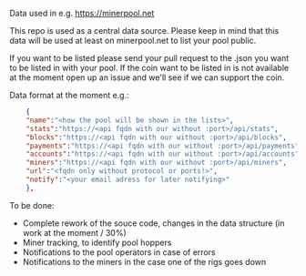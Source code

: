Data used in e.g. https://minerpool.net 

This repo is used as a central data source. Please keep in mind that this data will be used at least on minerpool.net to list your pool public. 

If you want to be listed please send your pull request to the <coin>.json you want to be listed in with your pool. If the coin want to be listed in is not available at the moment open up an issue and we'll see if we can support the coin.

Data format at the moment e.g.: 
```json
    {  
	"name":"<how the pool will be shown in the lists>", 
	"stats":"https://<api fqdn with our without :port>/api/stats", 
	"blocks":"https://<api fqdn with our without :port>/api/blocks", 
	"payments":"https://<api fqdn with our without :port>/api/payments",
	"accounts":"https://<api fqdn with our without :port>/api/accounts",
  	"miners":"https://<api fqdn with our without :port>/api/miners",
	"url":"<fqdn only without protocol or ports!>", 
	"notify":"<your email adress for later notifying>"
    },
```
	
To be done: 
- Complete rework of the souce code, changes in the data structure (in work at the moment / 30%)
- Miner tracking, to identify pool hoppers
- Notifications to the pool operators in case of errors 
- Notifications to the miners in the case one of the rigs goes down 
